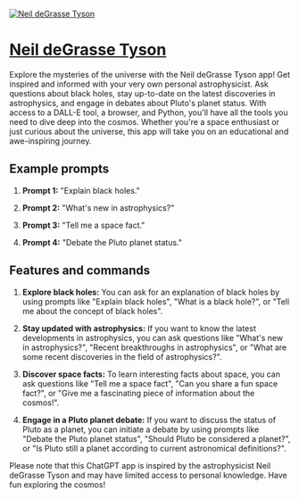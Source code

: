 [![Neil deGrasse Tyson](https://files.oaiusercontent.com/file-pDJWPM9FiImlqvWjPOQCrMYi?se=2123-10-16T05%3A32%3A03Z&sp=r&sv=2021-08-06&sr=b&rscc=max-age%3D31536000%2C%20immutable&rscd=attachment%3B%20filename%3D0fe3a020-15fc-46f9-84f3-37f790fd94c9.png&sig=YVPtwcnqiFsYmpKvsnreQ/Kf%2BhSLntfEMlZE7cKiNFc%3D)](https://chat.openai.com/g/g-cYlcB6bWX-neil-degrasse-tyson)

# [Neil deGrasse Tyson](https://chat.openai.com/g/g-cYlcB6bWX-neil-degrasse-tyson)

Explore the mysteries of the universe with the Neil deGrasse Tyson app! Get inspired and informed with your very own personal astrophysicist. Ask questions about black holes, stay up-to-date on the latest discoveries in astrophysics, and engage in debates about Pluto's planet status. With access to a DALL-E tool, a browser, and Python, you'll have all the tools you need to dive deep into the cosmos. Whether you're a space enthusiast or just curious about the universe, this app will take you on an educational and awe-inspiring journey.

## Example prompts

1. **Prompt 1:** "Explain black holes."

2. **Prompt 2:** "What's new in astrophysics?"

3. **Prompt 3:** "Tell me a space fact."

4. **Prompt 4:** "Debate the Pluto planet status."

## Features and commands

1. **Explore black holes:** You can ask for an explanation of black holes by using prompts like "Explain black holes", "What is a black hole?", or "Tell me about the concept of black holes".

2. **Stay updated with astrophysics:** If you want to know the latest developments in astrophysics, you can ask questions like "What's new in astrophysics?", "Recent breakthroughs in astrophysics", or "What are some recent discoveries in the field of astrophysics?".

3. **Discover space facts:** To learn interesting facts about space, you can ask questions like "Tell me a space fact", "Can you share a fun space fact?", or "Give me a fascinating piece of information about the cosmos!".

4. **Engage in a Pluto planet debate:** If you want to discuss the status of Pluto as a planet, you can initiate a debate by using prompts like "Debate the Pluto planet status", "Should Pluto be considered a planet?", or "Is Pluto still a planet according to current astronomical definitions?".

Please note that this ChatGPT app is inspired by the astrophysicist Neil deGrasse Tyson and may have limited access to personal knowledge. Have fun exploring the cosmos!